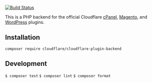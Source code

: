 [![Build Status](https://travis-ci.org/cloudflare/cloudflare-plugin-backend.svg?branch=master)](https://travis-ci.org/cloudflare/cloudflare-plugin-backend)

This is a PHP backend for the official Cloudflare [cPanel](https://github.com/cloudflare/CloudFlare-CPanel), [Magento](https://github.com/cloudflare/CloudFlare-Magento), and [WordPress](https://github.com/cloudflare/CloudFlare-WordPress) plugins.

## Installation
`composer require cloudflare/cloudflare-plugin-backend`

## Development
`$ composer test`
`$ composer lint`
`$ composer format`
